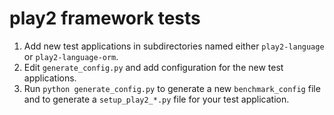 # play2 framework tests

1. Add new test applications in subdirectories named either `play2-language` or `play2-language-orm`.
2. Edit `generate_config.py` and add configuration for the new test applications.
3. Run `python generate_config.py` to generate a new `benchmark_config` file and to generate a `setup_play2_*.py` file for your test application.